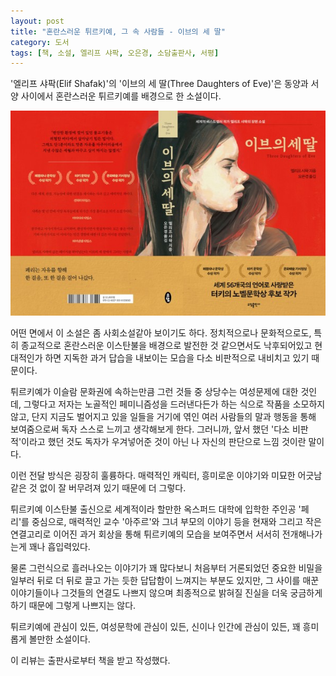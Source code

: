 ```yaml
---
layout: post
title: "혼란스러운 튀르키예, 그 속 사람들 - 이브의 세 딸"
category: 도서
tags: [책, 소설, 엘리프 샤팍, 오은경, 소담출판사, 서평]
---
```


'엘리프 샤팍(Elif Shafak)'의
'이브의 세 딸(Three Daughters of Eve)'은
동양과 서양 사이에서 혼란스러운 튀르키예를 배경으로 한 소설이다.

![표지](/images/three-daughters-of-eve-book-w600.jpg)

어떤 면에서 이 소설은 좀 사회소설같아 보이기도 하다.
정치적으로나 문화적으로도, 특히 종교적으로 혼란스러운 이스탄불을 배경으로
발전한 것 같으면서도 낙후되어있고
현대적인가 하면 지독한 과거 답습을 내보이는 모습을
다소 비판적으로 내비치고 있기 때문이다.

튀르키예가 이슬람 문화권에 속하는만큼
그런 것들 중 상당수는 여성문제에 대한 것인데,
그렇다고 저자는 노골적인 페미니즘성을 드러낸다든가 하는 식으로 작품을 소모하지 않고,
단지 지금도 벌어지고 있을 일들을 거기에 엮인 여러 사람들의 말과 행동을 통해 보여줌으로써
독자 스스로 느끼고 생각해보게 한다.
그러니까, 앞서 했던 '다소 비판적'이라고 했던 것도
독자가 우겨넣어준 것이 아닌 나 자신의 판단으로 느낌 것이란 말이다.

이런 전달 방식은 굉장히 훌륭하다.
매력적인 캐릭터, 흥미로운 이야기와
미묘한 어긋남 같은 것 없이 잘 버무려져 있기 때문에 더 그렇다.

튀르키예 이스탄불 출신으로
세계적이라 할만한 옥스퍼드 대학에 입학한 주인공 '페리'를 중심으로,
매력적인 교수 '아주르'와
그녀 부모의 이야기 등을
현재와 그리고 작은 연결고리로 이어진 과거 회상을 통해
튀르키예의 모습을 보여주면서
서서히 전개해나가는게 꽤나 흡입력있다.

물론 그런식으로 흘러나오는 이야기가 꽤 많다보니
처음부터 거론되었던 중요한 비밀을
일부러 뒤로 더 뒤로 끌고 가는 듯한 답답함이 느껴지는 부분도 있지만,
그 사이를 매꾼 이야기들이나 그것들의 연결도 나쁘지 않으며
최종적으로 밝혀질 진실을 더욱 궁금하게 하기 때문에 그렇게 나쁘지는 않다.

튀르키예에 관심이 있든,
여성문학에 관심이 있든,
신이나 인간에 관심이 있든,
꽤 흥미롭게 볼만한 소설이다.



<div class="im im-info">
이 리뷰는 출판사로부터 책을 받고 작성했다.
</div>
